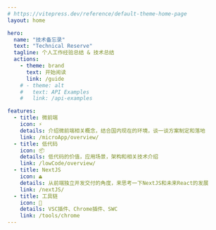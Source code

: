 ```yaml
---
# https://vitepress.dev/reference/default-theme-home-page
layout: home

hero:
  name: "技术备忘录"
  text: "Technical Reserve"
  tagline: 个人工作经验总结 & 技术总结
  actions:
    - theme: brand
      text: 开始阅读
      link: /guide
    # - theme: alt
    #   text: API Examples
    #   link: /api-examples

features:
  - title: 微前端
    icon: ⚡
    details: 介绍微前端相关概念，结合国内现在的环境，谈一谈方案制定和落地
    link: /microApp/overview/
  - title: 低代码
    icon: 📦
    details: 低代码的价值，应用场景，架构和相关技术介绍
    link: /lowCode/overview/
  - title: NextJS
    icon: ⏏
    details: 从前端独立开发交付的角度，来思考一下NextJS和未来React的发展
    link: /nextJS/
  - title: 工具链
    icon: 🧰
    details: VSC插件、Chrome插件、SWC
    link: /tools/chrome
---
```


